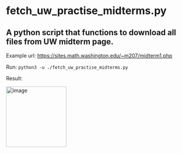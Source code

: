 # fetch_uw_practise_midterms.py
## A python script that functions to download all files from UW midterm page.

Example url: https://sites.math.washington.edu/~m207/midterm1.php


Run:
`python3 -u ./fetch_uw_practise_midterms.py`


Result:

<img width="165" alt="image" src="https://user-images.githubusercontent.com/101531662/165025245-e277229b-5078-432f-8d6f-c6086b36dad7.png">

